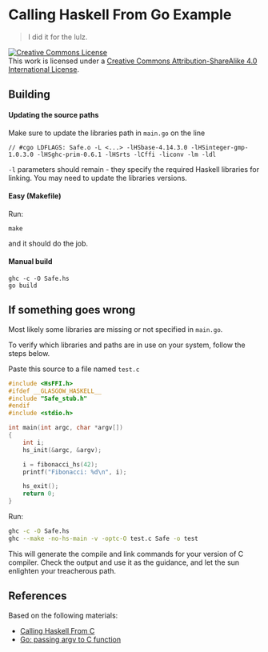 # Calling Haskell From Go Example
> I did it for the lulz.

<a rel="license" href="http://creativecommons.org/licenses/by-sa/4.0/"><img alt="Creative Commons License" style="border-width:0" src="https://i.creativecommons.org/l/by-sa/4.0/88x31.png" /></a><br />This work is licensed under a <a rel="license" href="http://creativecommons.org/licenses/by-sa/4.0/">Creative Commons Attribution-ShareAlike 4.0 International License</a>.

## Building

#### Updating the source paths
Make sure to update the libraries path in `main.go` on the line
```
// #cgo LDFLAGS: Safe.o -L <...> -lHSbase-4.14.3.0 -lHSinteger-gmp-1.0.3.0 -lHSghc-prim-0.6.1 -lHSrts -lCffi -liconv -lm -ldl
```

`-l` parameters should remain - they specify the required Haskell libraries
for linking.  You may need to update the libraries versions.

#### Easy (Makefile)
Run:
```
make
```
and it should do the job.

#### Manual build
```
ghc -c -O Safe.hs
go build
```

## If something goes wrong
Most likely some libraries are missing or not specified in `main.go`.

To verify which libraries and paths are in use on your system, follow the steps below.

Paste this source to a file named `test.c`
```c
#include <HsFFI.h>
#ifdef __GLASGOW_HASKELL__
#include "Safe_stub.h"
#endif
#include <stdio.h>

int main(int argc, char *argv[])
{
    int i;
    hs_init(&argc, &argv);

    i = fibonacci_hs(42);
    printf("Fibonacci: %d\n", i);

    hs_exit();
    return 0;
}
```

Run:

```sh
ghc -c -O Safe.hs
ghc --make -no-hs-main -v -optc-O test.c Safe -o test
```
This will generate the compile and link commands for your version of C compiler.
Check the output and use it as the guidance, and let the sun enlighten your treacherous path.

## References

Based on the following materials:
* [Calling Haskell From C](https://wiki.haskell.org/Calling_Haskell_from_C)
* [Go: passing argv to C function](https://stackoverflow.com/questions/37657326/go-passing-argv-to-c-function)
